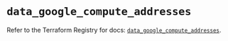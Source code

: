 # `data_google_compute_addresses`

Refer to the Terraform Registry for docs: [`data_google_compute_addresses`](https://registry.terraform.io/providers/hashicorp/google/6.12.0/docs/data-sources/compute_addresses).
